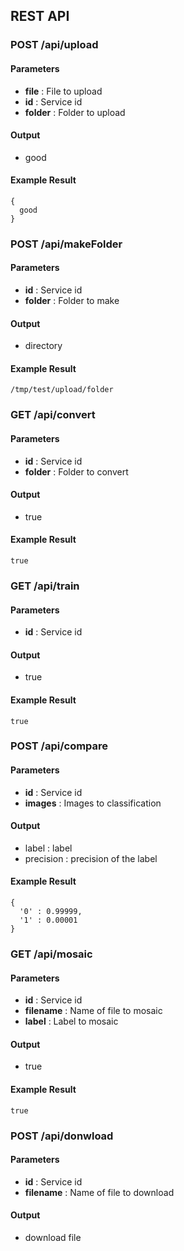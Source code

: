 ## REST API


### POST /api/upload

#### Parameters
* <strong>file</strong> : File to upload
* <strong>id</strong> : Service id
* <strong>folder</strong> : Folder to upload

#### Output
* good

#### Example Result
```
{
  good
}
```

### POST /api/makeFolder

#### Parameters
* <strong>id</strong> : Service id
* <strong>folder</strong> : Folder to make

#### Output
* directory

#### Example Result
```
/tmp/test/upload/folder
```

### GET /api/convert

#### Parameters
* <strong>id</strong> : Service id
* <strong>folder</strong> : Folder to convert

#### Output
* true

#### Example Result
```
true
```

### GET /api/train

#### Parameters
* <strong>id</strong> : Service id

#### Output
* true

#### Example Result
```
true
```

### POST /api/compare

#### Parameters
* <strong>id</strong> : Service id
* <strong>images</strong> : Images to classification

#### Output
* label : label
* precision : precision of the label

#### Example Result
```
{
  '0' : 0.99999,
  '1' : 0.00001
}
```



### GET /api/mosaic

#### Parameters
* <strong>id</strong> : Service id
* <strong>filename</strong> : Name of file to mosaic
* <strong>label</strong> : Label to mosaic

#### Output
* true

#### Example Result
```
true
```


### POST /api/donwload

#### Parameters
* <strong>id</strong> : Service id
* <strong>filename</strong> : Name of file to download

#### Output
* download file
